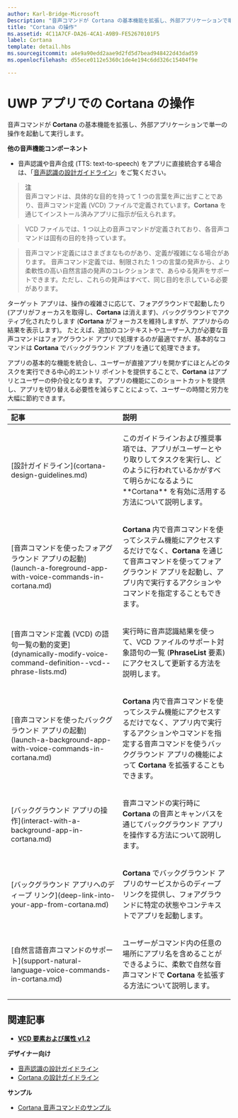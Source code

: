 ```yaml
---
author: Karl-Bridge-Microsoft
Description: "音声コマンドが Cortana の基本機能を拡張し、外部アプリケーションで単一の操作を起動して実行します。"
title: "Cortana の操作"
ms.assetid: 4C11A7CF-DA26-4CA1-A9B9-FE52670101F5
label: Cortana
template: detail.hbs
ms.sourcegitcommit: a4e9a90edd2aae9d2fd5d7bead948422d43dad59
ms.openlocfilehash: d55ece0112e5360c1de4e194c6dd326c15404f9e

---
```


# UWP アプリでの Cortana の操作




音声コマンドが **Cortana** の基本機能を拡張し、外部アプリケーションで単一の操作を起動して実行します。 


**他の音声機能コンポーネント**

-   音声認識や音声合成 (TTS: text-to-speech) をアプリに直接統合する場合は、「[音声認識の設計ガイドライン](speech-interactions.md)」をご覧ください。

> **注**  
> 音声コマンドは、具体的な目的を持って 1 つの言葉を声に出すことであり、音声コマンド定義 (VCD) ファイルで定義されています。**Cortana** を通じてインストール済みアプリに指示が伝えられます。

> VCD ファイルでは、1 つ以上の音声コマンドが定義されており、各音声コマンドは固有の目的を持っています。

> 音声コマンド定義にはさまざまなものがあり、定義が複雑になる場合があります。 音声コマンド定義では、制限された 1 つの言葉の発声から、より柔軟性の高い自然言語の発声のコレクションまで、あらゆる発声をサポートできます。ただし、これらの発声はすべて、同じ目的を示している必要があります。


ターゲット アプリは、操作の複雑さに応じて、フォアグラウンドで起動したり (アプリがフォーカスを取得し、**Cortana** は消えます)、バックグラウンドでアクティブ化されたりします (**Cortana** がフォーカスを維持しますが、アプリからの結果を表示します)。 たとえば、追加のコンテキストやユーザー入力が必要な音声コマンドはフォアグラウンド アプリで処理するのが最適ですが、基本的なコマンドは **Cortana** でバックグラウンド アプリを通じて処理できます。

 

アプリの基本的な機能を統合し、ユーザーが直接アプリを開かずにほとんどのタスクを実行できる中心的エントリ ポイントを提供することで、**Cortana** はアプリとユーザーの仲介役となります。 アプリの機能にこのショートカットを提供し、アプリを切り替える必要性を減らすことによって、ユーザーの時間と労力を大幅に節約できます。


<table>
<colgroup>
<col width="50%" />
<col width="50%" />
</colgroup>
<thead>
<tr class="header">
<th align="left">記事</th>
<th align="left">説明</th>
</tr>
</thead>
<tbody>
<tr class="odd">
<td align="left"><p>[設計ガイドライン](cortana-design-guidelines.md)</p></td>
<td align="left"><p>このガイドラインおよび推奨事項では、アプリがユーザーとやり取りしてタスクを実行し、どのように行われているかがすべて明らかになるように **Cortana** を有効に活用する方法について説明します。</p></td>
</tr>
<tr class="even">
<td align="left"><p>[音声コマンドを使ったフォアグラウンド アプリの起動](launch-a-foreground-app-with-voice-commands-in-cortana.md)</p></td>
<td align="left"><p><strong>Cortana</strong> 内で音声コマンドを使ってシステム機能にアクセスするだけでなく、<strong>Cortana</strong> を通じて音声コマンドを使ってフォアグラウンド アプリを起動し、アプリ内で実行するアクションやコマンドを指定することもできます。</p></td>
</tr>
<tr class="odd">
<td align="left"><p>[音声コマンド定義 (VCD) の語句一覧の動的変更](dynamically-modify-voice-command-definition--vcd--phrase-lists.md)</p></td>
<td align="left"><p>実行時に音声認識結果を使って、VCD ファイルのサポート対象語句の一覧 (<strong>PhraseList</strong> 要素) にアクセスして更新する方法を説明します。</p></td>
</tr>
<tr class="even">
<td align="left"><p>[音声コマンドを使ったバックグラウンド アプリの起動](launch-a-background-app-with-voice-commands-in-cortana.md)</p></td>
<td align="left"><p><strong>Cortana</strong> 内で音声コマンドを使ってシステム機能にアクセスするだけでなく、アプリ内で実行するアクションやコマンドを指定する音声コマンドを使うバックグラウンド アプリの機能によって <strong>Cortana</strong> を拡張することもできます。</p></td>
</tr>
<tr class="odd">
<td align="left"><p>[バックグラウンド アプリの操作](interact-with-a-background-app-in-cortana.md)</p></td>
<td align="left"><p>音声コマンドの実行時に <strong>Cortana</strong> の音声とキャンバスを通じてバックグラウンド アプリを操作する方法について説明します。</p></td>
</tr>
<tr class="even">
<td align="left"><p>[バックグラウンド アプリへのディープ リンク](deep-link-into-your-app-from-cortana.md)</p></td>
<td align="left"><p><strong>Cortana</strong> でバックグラウンド アプリのサービスからのディープ リンクを提供し、フォアグラウンドに特定の状態やコンテキストでアプリを起動します。</p></td>
</tr>
<tr class="odd">
<td align="left"><p>[自然言語音声コマンドのサポート](support-natural-language-voice-commands-in-cortana.md)</p></td>
<td align="left"><p>ユーザーがコマンド内の任意の場所にアプリ名を含めることができるように、柔軟で自然な音声コマンドで <strong>Cortana</strong> を拡張する方法について説明します。</p></td>
</tr>
</tbody>
</table>

 

## <span id="related_topics"></span>関連記事


* [**VCD 要素および属性 v1.2**](https://msdn.microsoft.com/library/windows/apps/dn706593)

**デザイナー向け**
* [音声認識の設計ガイドライン](https://msdn.microsoft.com/library/windows/apps/dn596121)
* [Cortana の設計ガイドライン](https://msdn.microsoft.com/library/windows/apps/dn974233)

**サンプル**
* [Cortana 音声コマンドのサンプル](http://go.microsoft.com/fwlink/p/?LinkID=619899)
 

 







<!--HONumber=Jun16_HO3-->


